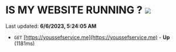# IS MY WEBSITE RUNNING ? [![](https://img.shields.io/static/v1?label=Sponsor&message=%E2%9D%A4&logo=GitHub&color=%23fe8e86)](https://github.com/sponsors/<username>)

Last updated: **6/6/2023, 5:24:05 AM**

- `GET` [https://youssefservice.me](https://youssefservice.me) - **Up** (1181ms)
